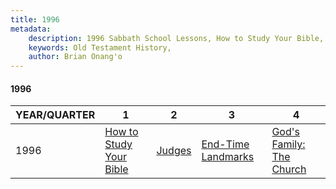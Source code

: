 ```yaml
---
title: 1996
metadata:
    description: 1996 Sabbath School Lessons, How to Study Your Bible, Judges, End-Time Landmarks, God's Family;  The Church
    keywords: Old Testament History,
    author: Brian Onang'o
---
```


#### 1996

YEAR/QUARTER |   1  | 2| 3| 4
-------------|------------|---|--|---
1996   |  [How to Study Your Bible](/1991-2000/1996/quarter1) | [Judges](/1991-2000/1996/quarter2) | [End-Time Landmarks](/1991-2000/1996/quarter3) | [God's Family:  The Church](/1991-2000/1996/quarter4) |
 